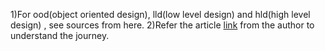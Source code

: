 1)For ood(object oriented design), lld(low level design) and hld(high level design) , see sources from here.
2)Refer the article [link](https://leetcode.com/discuss/interview-experience/3171859/Journey-to-a-FAANG-Company-Amazon-or-SDE2-(L5)-or-Bangalore-or-Oct-2022-Accepted) from the author to understand the journey.

